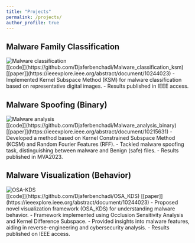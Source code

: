 ```yaml
---
title: "Projects"
permalink: /projects/
author_profile: true
---
```




##  Malware Family Classification 
<div>
<img src="https://github.com/Djaferbenchadi/djafer.github.io/tree/master/images/KSM_algorithm.png" alt="Malware classification" class="responsivepost">
</div>
[[code]](https://github.com/Djaferbenchadi/Malware_classification_ksm) [[paper]](https://ieeexplore.ieee.org/abstract/document/10244023)
- Implemented Kernel Subspace Method (KSM) for malware classification based on representative digital images.
- Results published in IEEE access.
  
##  Malware Spoofing (Binary)
<div>
<img src="https://github.com/Djaferbenchadi/djafer.github.io/tree/master/images/rff_csm_n.png" alt="Malware analysis" class="responsivepost">
</div>
[[code]](https://github.com/Djaferbenchadi/Malware_analysis_binary) [[paper]](https://ieeexplore.ieee.org/abstract/document/10215631)
- Developed a method based on Kernel Constrained Subspace Method (KCSM) and Random Fourier Features (RFF).
- Tackled malware spoofing task, distinguishing between malware and Benign (safe) files.
- Results published in MVA2023.

##  Malware Visualization (Behavior)
<div>
<img src="https://github.com/Djaferbenchadi/djafer.github.io/tree/master/images/OSA-KDS-diag.png" alt="OSA-KDS" class="responsivepost">
</div>
[[code]](https://github.com/Djaferbenchadi/OSA_KDS) [[paper]](https://ieeexplore.ieee.org/abstract/document/10244023)
- Proposed novel visualization framework (OSA_KDS) for understanding malware behavior.
- Framework implemented using Occlusion Sensitivity Analysis and Kernel Difference Subspace.
- Provided insights into malware features, aiding in reverse-engineering and cybersecurity analysis.
- Results published on IEEE access.
